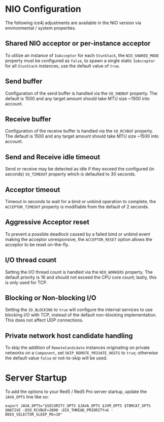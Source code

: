 # NIO Configuration
The following ice4j adjustments are available in the NIO version via environmental / system properties.

## Shared NIO acceptor or per-instance acceptor
To utilize an instance of `IoAcceptor` for each `StunStack`, the `NIO_SHARED_MODE` property must be configured as `false`, to spawn a single static `IoAcceptor` for all `StunStack` instances, use the default value of `true`.

## Send buffer
Configuration of the send buffer is handled via the `SO_SNDBUF` property. The default is 1500 and any target amount should take MTU size ~1500 into account.

## Receive buffer
Configuration of the receive buffer is handled via the `SO_RCVBUF` property. The default is 1500 and any target amount should take MTU size ~1500 into account.

## Send and Receive idle timeout
Send or receive may be detected as idle if they exceed the configured (in seconds) `SO_TIMEOUT` property which is defaulted to 30 seconds.

## Acceptor timeout
Timeout in seconds to wait for a bind or unbind operation to complete, the `ACCEPTOR_TIMEOUT` property is modifiable from the default of 2 seconds.

## Aggressive Acceptor reset
To prevent a possible deadlock caused by a failed bind or unbind event making the acceptor unresponsive, the `ACCEPTOR_RESET` option allows the acceptor to be reset on-the-fly.

## I/O thread count
Setting the I/O thread count is handled via the `NIO_WORKERS` property. The default priority is 16 and should not exceed the CPU core count; lastly, this is only used for TCP.

## Blocking or Non-blocking I/O
Setting the `IO_BLOCKING` to `true` will configure the internal services to use blocking I/O with TCP, instead of the default non-blocking implementation. This does not affect UDP connections.

## Private network host candidate handling
To skip the addition of `RemoteCandidate` instances originating on private networks on a `Component`, set `SKIP_REMOTE_PRIVATE_HOSTS` to `true`; otherwise the default value `false` or not-to-skip will be used.

# Server Startup
To add the options to your Red5 / Red5 Pro server startup, update the `JAVA_OPTS` line like so:
```
export JAVA_OPTS="$SECURITY_OPTS $JAVA_OPTS $JVM_OPTS $TOMCAT_OPTS $NATIVE -DSO_RCVBUF=3000 -DIO_THREAD_PRIORITY=6 -DNIO_SELECTOR_SLEEP_MS=10"
```
